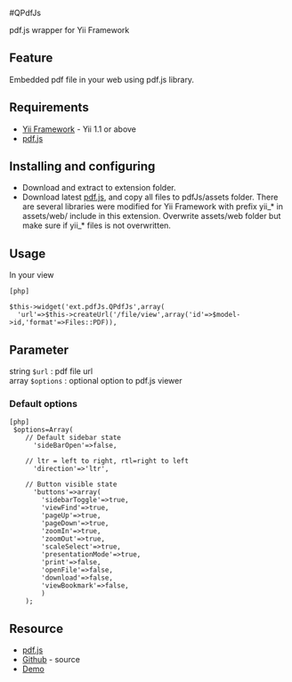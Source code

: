 #QPdfJs

pdf.js wrapper for Yii Framework
## Feature
Embedded pdf file in your web using pdf.js library.


## Requirements 
* [Yii Framework](http://yiiframework.com/) - Yii 1.1 or above
* [pdf.js](https://github.com/mozilla/pdf.js)

## Installing and configuring
* Download and extract to extension folder.
* Download latest [pdf.js](https://github.com/mozilla/pdf.js), and copy all files to pdfJs/assets folder. There are several libraries were modified for Yii Framework with prefix yii_* in assets/web/ include in this extension. Overwrite assets/web folder but make sure if yii_* files is not overwritten.

## Usage
In your view

~~~
[php]

$this->widget('ext.pdfJs.QPdfJs',array(
  'url'=>$this->createUrl('/file/view',array('id'=>$model->id,'format'=>Files::PDF)),

~~~

## Parameter
string `$url` : pdf file url  
array `$options` : optional option to pdf.js viewer

### Default options


~~~
[php]
 $options=Array(
    // Default sidebar state
      'sideBarOpen'=>false,

    // ltr = left to right, rtl=right to left
      'direction'=>'ltr',

    // Button visible state
      'buttons'=>array(
        'sidebarToggle'=>true,
        'viewFind'=>true,
        'pageUp'=>true,
        'pageDown'=>true,        
        'zoomIn'=>true,
        'zoomOut'=>true,
        'scaleSelect'=>true,
        'presentationMode'=>true,
        'print'=>false,
        'openFile'=>false,
        'download'=>false,
        'viewBookmark'=>false,
        )
    );

~~~

## Resource
* [pdf.js](https://github.com/mozilla/pdf.js)
* [Github](https://github.com/luckynvic/QPdfJs) - source
* [Demo](http://dev.cyber313.com/ext_dev/index.php?r=site/pdfViewer)